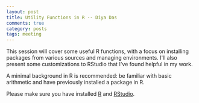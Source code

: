 ```yaml
---
layout: post
title: Utility Functions in R -- Diya Das
comments: true
category: posts
tags: meeting
---
```


This session will cover some useful R functions, with a focus on installing packages from various sources and managing environments. I'll also present some customizations to RStudio that I've found helpful in my work.

A minimal background in R is recommended: be familiar with basic arithmetic and have previously installed a package in R.

Please make sure you have installed [R](https://www.r-project.org/) and [RStudio](https://www.rstudio.com/). 

